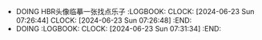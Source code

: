 - DOING HBR头像临摹一张找点乐子
  :LOGBOOK:
  CLOCK: [2024-06-23 Sun 07:26:44]
  CLOCK: [2024-06-23 Sun 07:26:48]
  :END:
- DOING
  :LOGBOOK:
  CLOCK: [2024-06-23 Sun 07:31:34]
  :END: